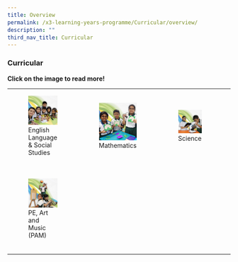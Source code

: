```yaml
---
title: Overview
permalink: /x3-learning-years-programme/Curricular/overview/
description: ""
third_nav_title: Curricular
---
```

### Curricular

**Click on the image to read more!**

|  	|  	|  	|  	|
|---	|---	|---	|---	|
| <figure><a href="web"><img style="width:120%" src="/images/curr6.png"></a>English Language & Social Studies</figure><br> 	|<figure><a href="web"><img style="width:120%" src="/images/curr2.png"></a>Mathematics</figure><br>   	|  <figure><a href="web"><img style="width:120%" src="/images/curr3.png"></a>Science</figure><br> 	|<figure><a href="web"><img style="width:120%" src="/images/curr4.png"></a>Mother Tongue</figure><br>   	|
| <figure><a href="web"><img style="width:120%" src="/images/curr5.png"></a>PE, Art and Music (PAM)</figure><br>  	|  	|  	|  	|